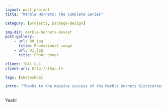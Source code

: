 ```yaml
---
layout: post-project
title: "Marble Hornets: The Complete Series"

category: [projects, package-design]

img-dir: marble-hornets-boxset
post-gallery:
    - url: 00.jpg
      title: Promotional image
    - url: 01.jpg
      title: Front cover

client: THAC LLC.
client-url: http://thac.tv

tags: [photoshop]

intro: "Thanks to the massive success of the Marble Hornets Kickstarter, I was hired again to put together a box set design for the complete series."
---
```


Yeah!